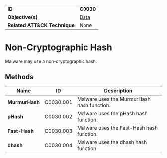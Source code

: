 |||
|---|---|
|**ID**|**C0030**|
|**Objective(s)**|[Data](../data)|
|**Related ATT&CK Technique**|None|


Non-Cryptographic Hash
======================
Malware may use a non-cryptographic hash. 

Methods
-------
|Name|ID|Description|
|---|---|---|
|**MurmurHash**|C0030.001|Malware uses the MurmurHash hash function.|
|**pHash**|C0030.002|Malware uses the pHash hash function.|
|**Fast-Hash**|C0030.003|Malware uses the Fast-Hash hash function.|
|**dhash**|C0030.004|Malware uses the dhash hash function.|
